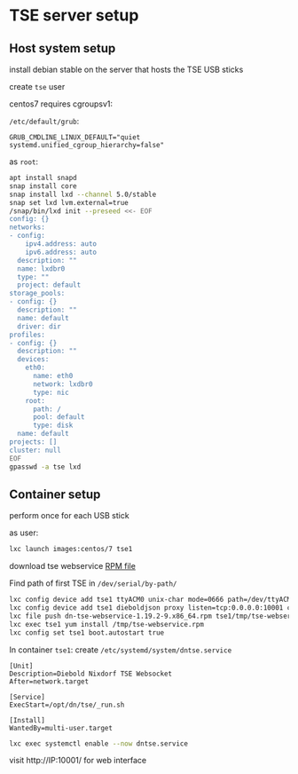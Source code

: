 # TSE server setup

## Host system setup

install debian stable on the server that hosts the TSE USB sticks

create `tse` user

centos7 requires cgroupsv1:

`/etc/default/grub`:
```
GRUB_CMDLINE_LINUX_DEFAULT="quiet systemd.unified_cgroup_hierarchy=false"
```

as `root`:

```bash
apt install snapd
snap install core
snap install lxd --channel 5.0/stable
snap set lxd lvm.external=true
/snap/bin/lxd init --preseed <<- EOF
config: {}
networks:
- config:
    ipv4.address: auto
    ipv6.address: auto
  description: ""
  name: lxdbr0
  type: ""
  project: default
storage_pools:
- config: {}
  description: ""
  name: default
  driver: dir
profiles:
- config: {}
  description: ""
  devices:
    eth0:
      name: eth0
      network: lxdbr0
      type: nic
    root:
      path: /
      pool: default
      type: disk
  name: default
projects: []
cluster: null
EOF
gpasswd -a tse lxd
```

## Container setup

perform once for each USB stick

as user:

```bash
lxc launch images:centos/7 tse1
```

download tse webservice [RPM file](https://www.dieboldnixdorf.com/de-de/retail/campaigns/fiscalization/usb-stick/)

Find path of first TSE in `/dev/serial/by-path/`

```bash
lxc config device add tse1 ttyACM0 unix-char mode=0666 path=/dev/ttyACM0 source=/dev/serial/by-path/pci-0000:00:1d.0-usb-0:1.2:1.0
lxc config device add tse1 dieboldjson proxy listen=tcp:0.0.0.0:10001 connect=tcp:127.0.0.1:10001
lxc file push dn-tse-webservice-1.19.2-9.x86_64.rpm tse1/tmp/tse-webservice.rpm
lxc exec tse1 yum install /tmp/tse-webservice.rpm
lxc config set tse1 boot.autostart true
```

In container `tse1`: create `/etc/systemd/system/dntse.service`

```systemd
[Unit]
Description=Diebold Nixdorf TSE Websocket
After=network.target

[Service]
ExecStart=/opt/dn/tse/_run.sh

[Install]
WantedBy=multi-user.target
```

```bash
lxc exec systemctl enable --now dntse.service
```

visit http://IP:10001/ for web interface
